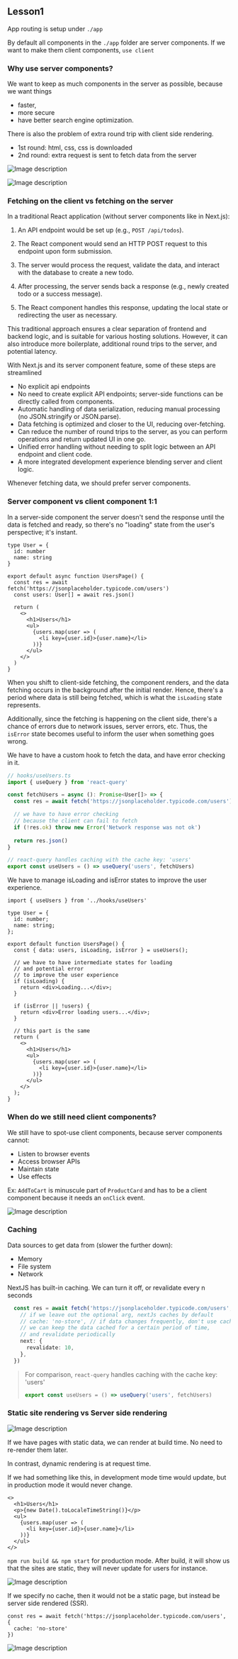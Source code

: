 ## Lesson1 

App routing is setup under `./app` 

By default all components in the `./app` folder are server components.
If we want to make them client components, `use client`

### Why use server components?

We want to keep as much components in the server as possible, because we want things 

* faster, 
* more secure
* have better search engine optimization.

 There is also the problem of extra round trip with client side rendering.

* 1st round: html, css, css is downloaded
* 2nd round: extra request is sent to fetch data from the server

![Image description](https://dev-to-uploads.s3.amazonaws.com/uploads/articles/gpt41rm6plizwtdk48tl.png)

![Image description](https://dev-to-uploads.s3.amazonaws.com/uploads/articles/3q5m0pal2dzmm8lt1rn9.png)

### Fetching on the client vs fetching on the server

In a traditional React application (without server components like in Next.js):

1. An API endpoint would be set up (e.g., `POST /api/todos`).

2. The React component would send an HTTP POST request to this endpoint upon form submission.

3. The server would process the request, validate the data, and interact with the database to create a new todo.

4. After processing, the server sends back a response (e.g., newly created todo or a success message).

5. The React component handles this response, updating the local state or redirecting the user as necessary.

This traditional approach ensures a clear separation of frontend and backend logic, and is suitable for various hosting solutions. However, it can also introduce more boilerplate, additional round trips to the server, and potential latency.

With Next.js and its server component feature, some of these steps are streamlined

* No explicit api endpoints
* No need to create explicit API endpoints; server-side functions can be directly called from components.
* Automatic handling of data serialization, reducing manual processing (no JSON.stringify or JSON.parse).
* Data fetching is optimized and closer to the UI, reducing over-fetching.
* Can reduce the number of round trips to the server, as you can perform operations and return updated UI in one go.
* Unified error handling without needing to split logic between an API endpoint and client code.
* A more integrated development experience blending server and client logic.

Whenever fetching data, we should prefer server components.

### Server component vs client component 1:1

In a server-side component the server doesn't send the response until the data is fetched and ready, so there's no "loading" state from the user's perspective; it's instant.

```tsx
type User = {
  id: number
  name: string
}

export default async function UsersPage() {
  const res = await fetch('https://jsonplaceholder.typicode.com/users')
  const users: User[] = await res.json()

  return (
    <>
      <h1>Users</h1>
      <ul>
        {users.map(user => (
          <li key={user.id}>{user.name}</li>
        ))}
      </ul>
    </>
  )
}
```

When you shift to client-side fetching, the component renders, and the data fetching occurs in the background after the initial render. Hence, there's a period where data is still being fetched, which is what the `isLoading` state represents.

Additionally, since the fetching is happening on the client side, there's a chance of errors due to network issues, server errors, etc. Thus, the `isError` state becomes useful to inform the user when something goes wrong.

We have to have a custom hook to fetch the data, and have error checking in it.

```ts
// hooks/useUsers.ts
import { useQuery } from 'react-query'

const fetchUsers = async (): Promise<User[]> => {
  const res = await fetch('https://jsonplaceholder.typicode.com/users')

  // we have to have error checking
  // because the client can fail to fetch
  if (!res.ok) throw new Error('Network response was not ok')
  
  return res.json()
}

// react-query handles caching with the cache key: 'users'
export const useUsers = () => useQuery('users', fetchUsers)
```

We have to manage isLoading and isError states to improve the user experience.

```tsx
import { useUsers } from '../hooks/useUsers'

type User = {
  id: number;
  name: string;
};

export default function UsersPage() {
  const { data: users, isLoading, isError } = useUsers();

  // we have to have intermediate states for loading
  // and potential error
  // to improve the user experience
  if (isLoading) {
    return <div>Loading...</div>;
  }

  if (isError || !users) {
    return <div>Error loading users...</div>;
  }

  // this part is the same
  return (
    <>
      <h1>Users</h1>
      <ul>
        {users.map(user => (
          <li key={user.id}>{user.name}</li>
        ))}
      </ul>
    </>
  );
}

```

### When do we still need client components?

We still have to spot-use client components, because server components cannot: 

* Listen to browser events
* Access browser APIs
* Maintain state
* Use effects

Ex: `AddToCart` is minuscule part of `ProductCard` and has to be a client component because it needs an `onClick` event.

![Image description](https://dev-to-uploads.s3.amazonaws.com/uploads/articles/79tm3mk3ud0w0kjxasx6.png)

### Caching

Data sources to get data from (slower the further down):

* Memory
* File system
* Network

NextJS has built-in caching. We can turn it off, or revalidate every n seconds

```ts
  const res = await fetch('https://jsonplaceholder.typicode.com/users', {
    // if we leave out the optional arg, nextJs caches by default
    // cache: 'no-store', // if data changes frequently, don't use cache
    // we can keep the data cached for a certain period of time, 
    // and revalidate periodically
    next: {
      revalidate: 10,
    },
  })
```



>  For comparison,  `react-query` handles caching with the cache key: 'users'
>
> ```ts
> export const useUsers = () => useQuery('users', fetchUsers)
> ```

### Static site rendering vs Server side rendering

![Image description](https://dev-to-uploads.s3.amazonaws.com/uploads/articles/c8cm6suvt1j0yoftr81g.png)

If we have pages with static data, we can render at build time. No need to re-render them later.

In contrast, dynamic rendering is at request time.

If we had something like this, in development mode time would update, but in production mode it would never change.

```tsx
<>
  <h1>Users</h1>
  <p>{new Date().toLocaleTimeString()}</p>
  <ul>
    {users.map(user => (
      <li key={user.id}>{user.name}</li>
    ))}
  </ul>
</>
```

 `npm run build && npm start` for production mode. 
After build, it will show us that the sites are static, they will never update for users for instance.

![Image description](https://dev-to-uploads.s3.amazonaws.com/uploads/articles/vcps2uiq7202jb8xg42w.png)

If we specify no cache, then it would not be a static page, but instead be server side rendered (SSR).

```tsx
const res = await fetch('https://jsonplaceholder.typicode.com/users', {
  cache: 'no-store'
})
```

![Image description](https://dev-to-uploads.s3.amazonaws.com/uploads/articles/1gq0ghejoy3toqp73cjk.png)